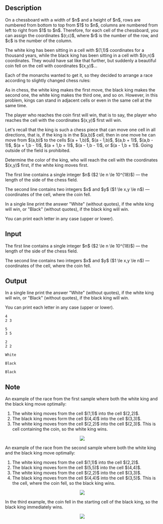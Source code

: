 ## Description

<div><p>On a chessboard with a width of $n$ and a height of $n$, rows are numbered from bottom to top from $1$ to $n$, columns are numbered from left to right from $1$ to $n$. Therefore, for each cell of the chessboard, you can assign the coordinates $(r,c)$, where $r$ is the number of the row, and $c$ is the number of the column.</p><p>The white king has been sitting in a cell with $(1,1)$ coordinates for a thousand years, while the black king has been sitting in a cell with $(n,n)$ coordinates. They would have sat like that further, but suddenly a beautiful coin fell on the cell with coordinates $(x,y)$...</p><p>Each of the monarchs wanted to get it, so they decided to arrange a race according to slightly changed chess rules:</p><p>As in chess, the white king makes the first move, the black king makes the second one, the white king makes the third one, and so on. However, in this problem, <span class="tex-font-style-bf">kings can stand in adjacent cells or even in the same cell at the same time</span>.</p><p>The player who reaches the coin first will win, that is to say, the player who reaches the cell with the coordinates $(x,y)$ first will win.</p><p>Let's recall that the king is such a chess piece that can move one cell in all directions, that is, if the king is in the $(a,b)$ cell, then in one move he can move from $(a,b)$ to the cells $(a + 1,b)$, $(a - 1,b)$, $(a,b + 1)$, $(a,b - 1)$, $(a + 1,b - 1)$, $(a + 1,b + 1)$, $(a - 1,b - 1)$, or $(a - 1,b + 1)$. Going outside of the field is prohibited.</p><p>Determine the color of the king, who will reach the cell with the coordinates $(x,y)$ first, if the white king moves first.</p></div><div class="input-specification"><p>The first line contains a single integer $n$ ($2 \le n \le 10^{18}$)&nbsp;— the length of the side of the chess field.</p><p>The second line contains two integers $x$ and $y$ ($1 \le x,y \le n$)&nbsp;— coordinates of the cell, where the coin fell.</p></div><div class="output-specification"><p>In a single line print the answer "<span class="tex-font-style-tt">White</span>" (without quotes), if the white king will win, or "<span class="tex-font-style-tt">Black</span>" (without quotes), if the black king will win.</p><p>You can print each letter in any case (upper or lower).</p></div>

## Input

<p>The first line contains a single integer $n$ ($2 \le n \le 10^{18}$)&nbsp;— the length of the side of the chess field.</p><p>The second line contains two integers $x$ and $y$ ($1 \le x,y \le n$)&nbsp;— coordinates of the cell, where the coin fell.</p>

## Output

<p>In a single line print the answer "<span class="tex-font-style-tt">White</span>" (without quotes), if the white king will win, or "<span class="tex-font-style-tt">Black</span>" (without quotes), if the black king will win.</p><p>You can print each letter in any case (upper or lower).</p>





```input1
4
2 3

```




```input2
5
3 5

```




```input3
2
2 2

```




```output1
White
```




```output2
Black
```




```output3
Black
```



## Note

<p>An example of the race from the first sample where both the white king and the black king move optimally:</p><ol><li> The white king moves from the cell $(1,1)$ into the cell $(2,2)$.</li><li> The black king moves form the cell $(4,4)$ into the cell $(3,3)$.</li><li> The white king moves from the cell $(2,2)$ into the cell $(2,3)$. This is cell containing the coin, so the white king wins.</li></ol><center> <img class="tex-graphics" src="file://LyqrBpVs.png" style="max-width: 100.0%;max-height: 100.0%;"> </center><p>An example of the race from the second sample where both the white king and the black king move optimally:</p><ol><li> The white king moves from the cell $(1,1)$ into the cell $(2,2)$.</li><li> The black king moves form the cell $(5,5)$ into the cell $(4,4)$.</li><li> The white king moves from the cell $(2,2)$ into the cell $(3,3)$.</li><li> The black king moves from the cell $(4,4)$ into the cell $(3,5)$. This is the cell, where the coin fell, so the black king wins.</li></ol><center> <img class="tex-graphics" src="file://7szJr376.png" style="max-width: 100.0%;max-height: 100.0%;"> </center><p>In the third example, the coin fell in the starting cell of the black king, so the black king immediately wins.</p><center> <img class="tex-graphics" src="file://z3VNAwtL.png" style="max-width: 100.0%;max-height: 100.0%;"> </center>
